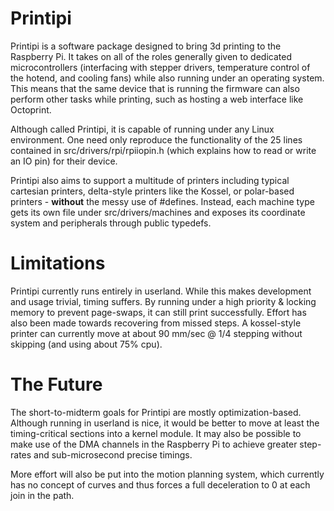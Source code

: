 Printipi
========

Printipi is a software package designed to bring 3d printing to the Raspberry Pi. It takes on all of the roles generally given to dedicated microcontrollers (interfacing with stepper drivers, temperature control of the hotend, and cooling fans) while also running under an operating system. This means that the same device that is running the firmware can also perform other tasks while printing, such as hosting a web interface like Octoprint.

Although called Printipi, it is capable of running under any Linux environment. One need only reproduce the functionality of the 25 lines contained in src/drivers/rpi/rpiiopin.h (which explains how to read or write an IO pin) for their device.

Printipi also aims to support a multitude of printers including typical cartesian printers, delta-style printers like the Kossel, or polar-based printers - **without** the messy use of #defines. Instead, each machine type gets its own file under src/drivers/machines and exposes its coordinate system and peripherals through public typedefs.

Limitations
========

Printipi currently runs entirely in userland. While this makes development and usage trivial, timing suffers. By running under a high priority & locking memory to prevent page-swaps, it can still print successfully. Effort has also been made towards recovering from missed steps. A kossel-style printer can currently move at about 90 mm/sec @ 1/4 stepping without skipping (and using about 75% cpu).

The Future
========

The short-to-midterm goals for Printipi are mostly optimization-based. Although running in userland is nice, it would be better to move at least the timing-critical sections into a kernel module. It may also be possible to make use of the DMA channels in the Raspberry Pi to achieve greater step-rates and sub-microsecond precise timings.

More effort will also be put into the motion planning system, which currently has no concept of curves and thus forces a full deceleration to 0 at each join in the path.
